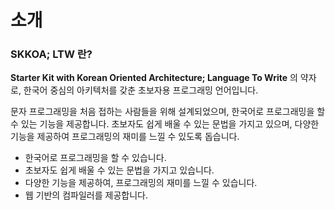 # 소개

### SKKOA; LTW 란?

**<x>S</x>tarter <x>K</x>it with <x>K</x>orean <x>O</x>riented <x>A</x>rchitecture; <x>L</x>anguage <x>T</x>o <x>W</x>rite** 의 약자로, 한국어 중심의 아키텍처를 갖춘 초보자용 프로그래밍 언어입니다.

문자 프로그래밍을 처음 접하는 사람들을 위해 설계되었으며, 한국어로 프로그래밍을 할 수 있는 기능을 제공합니다. 초보자도 쉽게 배울 수 있는 문법을 가지고 있으며, 다양한 기능을 제공하여 프로그래밍의 재미를 느낄 수 있도록 돕습니다.

<ul class="feature-list">
    <li>한국어로 프로그래밍을 할 수 있습니다.</li>
    <li>초보자도 쉽게 배울 수 있는 문법을 가지고 있습니다.</li>
    <li>다양한 기능을 제공하여, 프로그래밍의 재미를 느낄 수 있습니다.</li>
    <li>웹 기반의 컴파일러를 제공합니다.</li>
</ul>
